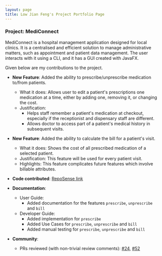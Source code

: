 ```yaml
---
layout: page
title: Low Jian Feng's Project Portfolio Page
---
```


### Project: MediConnect

MediConnect is a hospital management application designed for local clinics. It is a centralised and efficient solution
to manage administrative matters, such as appointment and patient data management. The user interacts with it using a
CLI, and it has a GUI created with JavaFX.

Given below are my contributions to the project.

* **New Feature**: Added the ability to prescribe/unprescribe medication to/from patients.
    * What it does: Allows user to edit a patient's prescriptions one medication at a time, either by adding one, removing it, or changing the cost.
    * Justification:
      * Helps staff remember a patient's medication at checkout, especially if the receptionist and dispensary staff are different.
      * Allows doctor to access part of a patient's medical history in subsequent visits.
      
* **New Feature**: Added the ability to calculate the bill for a patient's visit.
  * What it does: Shows the cost of all prescribed medication of a selected patient.
  * Justification: This feature will be used for every patient visit.
  * Highlights: This feature complicates future features which involve billable attributes.
* **Code contributed**: [RepoSense link](https://nus-cs2103-ay2223s2.github.io/tp-dashboard/?search=peanutbutters93&breakdown=true)

* **Documentation**:
    * User Guide:
      * Added documentation for the features `prescribe`, `unprescribe` and `bill`
    * Developer Guide:
      * Added implementation for `prescribe`
      * Added Use Cases for `prescribe`, `unprescribe` and `bill`
      * Added manual testing for `prescribe`, `unprescribe` and `bill`

* **Community**:
  * PRs reviewed (with non-trivial review comments): [\#24](https://github.com/AY2223S2-CS2103T-W13-1/tp/pull/24),
  [\#52](https://github.com/AY2223S2-CS2103T-W13-1/tp/pull/52)